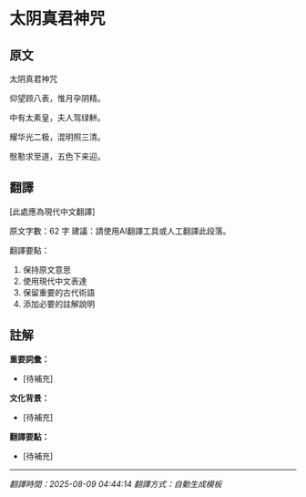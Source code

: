 # 太阴真君神咒

## 原文

太阴真君神咒

仰望顾八表，惟月孕阴精。

中有太素皇，夫人驾绿軿。

耀华光二极，混明照三清。

慇懃求至道，五色下来迎。

## 翻譯

[此處應為現代中文翻譯]

原文字數：62 字
建議：請使用AI翻譯工具或人工翻譯此段落。

翻譯要點：
1. 保持原文意思
2. 使用現代中文表達
3. 保留重要的古代術語
4. 添加必要的註解說明

## 註解

**重要詞彙：**
- [待補充]

**文化背景：**
- [待補充]

**翻譯要點：**
- [待補充]

---
*翻譯時間：2025-08-09 04:44:14*
*翻譯方式：自動生成模板*
